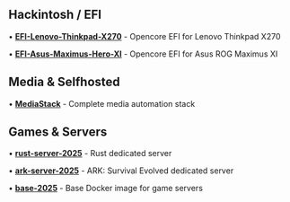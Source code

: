 ## Hackintosh / EFI

• **[EFI-Lenovo-Thinkpad-X270](https://github.com/AngelMartinezDevops/EFI-Lenovo-Thinkpad-X270)** - Opencore EFI for Lenovo Thinkpad X270

• **[EFI-Asus-Maximus-Hero-XI](https://github.com/AngelMartinezDevops/EFI-Asus-Maximus-Hero-XI)** - Opencore EFI for Asus ROG Maximus XI

## Media & Selfhosted

• **[MediaStack](https://github.com/AngelMartinezDevops/MediaStack)** - Complete media automation stack

## Games & Servers

• **[rust-server-2025](https://github.com/AngelMartinezDevops/rust-server-2025)** - Rust dedicated server

• **[ark-server-2025](https://github.com/AngelMartinezDevops/ark-server-2025)** - ARK: Survival Evolved dedicated server

• **[base-2025](https://github.com/AngelMartinezDevops/base-2025)** - Base Docker image for game servers
